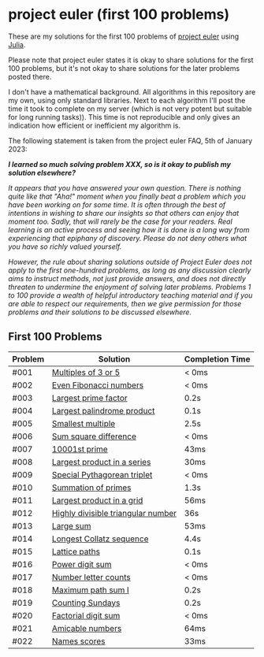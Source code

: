 # project euler (first 100 problems)

These are my solutions for the first 100 problems of [project euler](https://projecteuler.net) using [Julia](https://julialang.org/).

Please note that project euler states it is okay to share solutions for the first 100 problems, but it's not okay to share solutions for the later problems posted there.

I don't have a mathematical background. All algorithms in this repository are my own, using only standard libraries. Next to each algorithm I'll post the time it took to complete on my server (which is not very potent but suitable for long running tasks)). This time is not reproducible and only gives an indication how efficient or inefficient my algorithm is.

The following statement is taken from the project euler FAQ, 5th of January 2023:

***I learned so much solving problem XXX, so is it okay to publish my solution elsewhere?***

*It appears that you have answered your own question. There is nothing quite like that "Aha!" moment when you finally beat a problem which you have been working on for some time. It is often through the best of intentions in wishing to share our insights so that others can enjoy that moment too. Sadly, that will rarely be the case for your readers. Real learning is an active process and seeing how it is done is a long way from experiencing that epiphany of discovery. Please do not deny others what you have so richly valued yourself.*

*However, the rule about sharing solutions outside of Project Euler does not apply to the first one-hundred problems, as long as any discussion clearly aims to instruct methods, not just provide answers, and does not directly threaten to undermine the enjoyment of solving later problems. Problems 1 to 100 provide a wealth of helpful introductory teaching material and if you are able to respect our requirements, then we give permission for those problems and their solutions to be discussed elsewhere.*

## First 100 Problems

| Problem | Solution | Completion Time |
| --- | --- | --- |
| #001 | [Multiples of 3 or 5](001.jl) | < 0ms |
| #002 | [Even Fibonacci numbers](002.jl) | < 0ms |
| #003 | [Largest prime factor](003.jl) | 0.2s |
| #004 | [Largest palindrome product](004.jl) | 0.1s |
| #005 | [Smallest multiple](005.jl) | 2.5s |
| #006 | [Sum square difference](006.jl) | < 0ms |
| #007 | [10001st prime](007.jl) | 43ms |
| #008 | [Largest product in a series](008.jl) | 30ms |
| #009 | [Special Pythagorean triplet](009.jl) | < 0ms |
| #010 | [Summation of primes](010.jl) | 1.3s |
| #011 | [Largest product in a grid](011.jl) | 56ms |
| #012 | [Highly divisible triangular number](012.jl) | 36s |
| #013 | [Large sum](013.jl) | 53ms |
| #014 | [Longest Collatz sequence](014.jl) | 4.4s |
| #015 | [Lattice paths](015.jl) | 0.1s |
| #016 | [Power digit sum](016.jl) | < 0ms |
| #017 | [Number letter counts](017.jl) | < 0ms |
| #018 | [Maximum path sum I](018.jl) | 0.2s |
| #019 | [Counting Sundays](019.jl) | 0.2s |
| #020 | [Factorial digit sum](020.jl) | < 0ms |
| #021 | [Amicable numbers](021.jl) | 64ms |
| #022 | [Names scores](022.jl) | 33ms |

